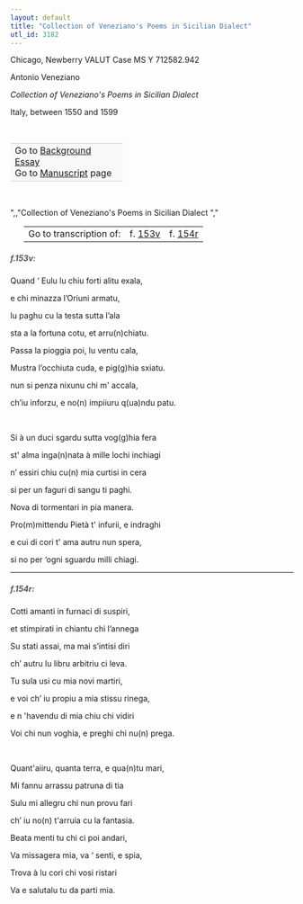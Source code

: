 ```yaml
---
layout: default
title: "Collection of Veneziano's Poems in Sicilian Dialect"
utl_id: 3182
---
```



Chicago, Newberry VALUT Case MS Y 712582.942


Antonio Veneziano


*Collection of Veneziano's Poems in Sicilian Dialect*


Italy, between 1550 and 1599


 

<table border="0.5" cellpadding="1" cellspacing="1" style="width: 200px; background-color:#F8F8F8;"><tbody style="border-color:#ccc"><tr style="border-color:#ccc"><td>Go to <a href="{{ site.baseurl }}/essay/048" target="_blank">Background Essay</a><br />
			Go to <a href="{{ site.baseurl }}/www/record.html?id=048" target="_blank">Manuscript</a> page</td>
</tr></tbody></table>
 

",,"Collection of Veneziano's Poems in Sicilian Dialect
","
<table border="0.5" cellpadding="1" cellspacing="1" style="width: 320px; margin-left: 0.25in;"><tbody><tr style="border-color:#B3B6B7"><td style="text-align:center">Go to transcription of:</td>
<td style="text-align:center">f. <a href="#1">153v</a></td>
<td style="text-align:center">f. <a href="#2">154r</a></td>
</tr></tbody></table>
<h5 id="1" style="color:#555;">f.153v:</h5>

Quand ‘ Eulu lu chiu forti alitu exala,


e chi minazza l’Oriuni armatu,


lu paghu cu la testa sutta l’ala


sta a la fortuna cotu, et arru(n)chiatu.


Passa la pioggia poi, lu ventu cala,


Mustra l’occhiuta cuda, e pig(g)hia sxiatu.


nun si penza nixunu chi m' accala,


ch’iu inforzu, e no(n) impiiuru q(ua)ndu patu.


 


Si à un duci sgardu sutta vog(g)hia fera


st' alma inga(n)nata à mille lochi inchiagi


n’ essiri chiu cu(n) mia curtisi in cera


si per un faguri di sangu ti paghi.


Nova di tormentari in pia manera.


Pro(m)mittendu Pietà t' infurii, e indraghi


e cui di cori t' ama autru nun spera,


si no per ‘ogni sguardu milli chiagi.             


<hr /><h5 id="2" style="color:#555;">f.154r:</h5>

Cotti amanti in furnaci di suspiri,


et stimpirati in chiantu chi l’annega


Su stati assai, ma mai s’intisi diri


ch’ autru lu libru arbitriu ci leva.


Tu sula usi cu mia novi martiri,


e voi ch’ iu propiu a mia stissu rinega,


e n 'havendu di mia chiu chi vidiri


Voi chi nun voghia, e preghi chi nu(n) prega.


 


Quant'aiiru, quanta terra, e qua(n)tu mari,


Mi fannu arrassu patruna di tia


Sulu mi allegru chi nun provu fari


ch’ iu no(n) t'arruia cu la fantasia.


Beata menti tu chi ci poi andari,


Va missagera mia, va ‘ senti, e spia,


Trova à lu cori chi vosi ristari


Va e salutalu tu da parti mia.

